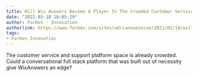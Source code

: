 ```yaml
---
title: Will Wix Answers Become A Player In The Crowded Customer Service Platform Market?
date: "2021-03-10 18:05:29"
author: Forbes - Innovation
authorlink: https://www.forbes.com/sites/adrianswinscoe/2021/03/10/will-wixanswers-become-a-player-in-the-crowded-customer-service-platform-market/
tags:
- Forbes-Innovation
---
```

The customer service and support platform space is already crowded. Could a conversational full stack platform that was built out of necessity give WixAnswers an edge?